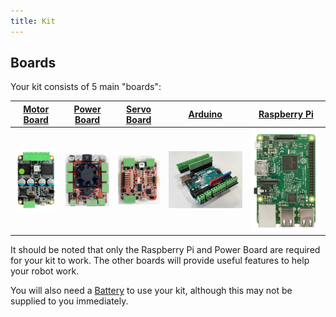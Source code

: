 ```yaml
---
title: Kit
---
```


## Boards

Your kit consists of 5 main "boards":

| [Motor Board](./motor-board)                | [Power Board](./power-board)               | [Servo Board](./servo-board)               | [Arduino](./arduino)                              | [Raspberry Pi](./pi)            |
| ------------------------------------------- | ------------------------------------------ | ------------------------------------------ | ------------------------------------------------- | ------------------------------- |
| ![Motor Board](../assets/img/kit/mcv4b.png) | ![Power Board](../assets/img/kit/pbv4.png) | ![Servo Board](../assets/img/kit/sbv4.png) | ![Arduino](../assets/img/kit/arduino_headers.png) | ![Pi](../assets/img/kit/pi.jpg) |

It should be noted that only the Raspberry Pi and Power Board are required for your kit to work. The other boards will provide useful features to help your robot work.

You will also need a [Battery](./batteries) to use your kit, although this may not be supplied to you immediately.

